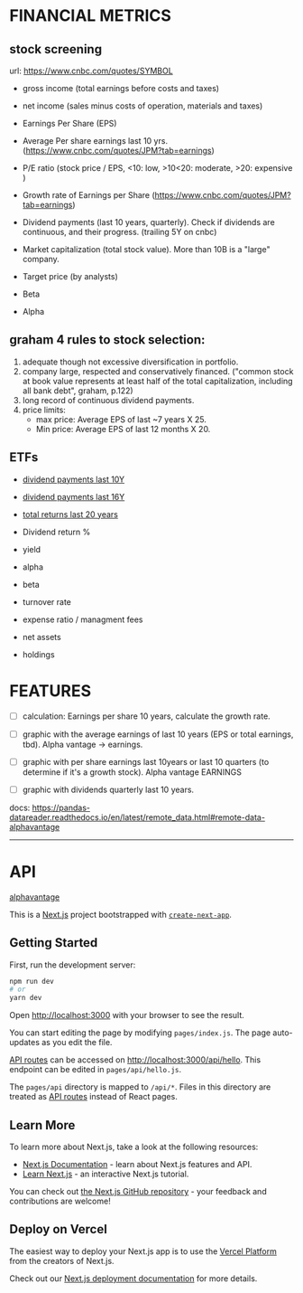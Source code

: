 # FINANCIAL METRICS 

## stock screening

url: https://www.cnbc.com/quotes/SYMBOL

- gross income (total earnings before costs and taxes)
- net income (sales minus costs of operation, materials and taxes)

- Earnings Per Share (EPS)
- Average Per share earnings last 10 yrs. (https://www.cnbc.com/quotes/JPM?tab=earnings)

- P/E ratio (stock price / EPS, <10: low, >10<20: moderate, >20: expensive )

- Growth rate of Earnings per Share (https://www.cnbc.com/quotes/JPM?tab=earnings)

- Dividend payments (last 10 years, quarterly). Check if dividends are continuous, and their progress. (trailing 5Y on cnbc)

- Market capitalization (total stock value). More than 10B is a "large" company. 

- Target price (by analysts)
- Beta
- Alpha

## graham 4 rules to stock selection:
1. adequate though not excessive diversification in portfolio. 
2. company large, respected and conservatively financed. ("common stock at book value represents at least half of the total capitalization, including all bank debt", graham, p.122)
3. long record of continuous dividend payments. 
4. price limits:
    - max price: Average EPS of last ~7 years X 25. 
    - Min price: Average EPS of last 12 months X 20. 


## ETFs

- [dividend payments last 10Y](https://www.barrons.com/market-data/funds/VIG)
- [dividend payments last 16Y](https://finance.yahoo.com/quote/VIG/history?period1=1146528000&period2=1642723200&interval=capitalGain%7Cdiv%7Csplit&filter=div&frequency=1mo&includeAdjustedClose=true)

- [total returns last 20 years](https://finance.yahoo.com/quote/VIG/performance?p=VIG) 

- Dividend return %
- yield
- alpha
- beta
- turnover rate
- expense ratio / managment fees
- net assets
- holdings


# FEATURES
- [ ] calculation: Earnings per share 10 years, calculate the growth rate. 
- [ ] graphic with the average earnings of last 10 years (EPS or total earnings, tbd). Alpha vantage -> earnings. 
- [ ] graphic with per share earnings last 10years or last 10 quarters (to determine if it's a growth stock). Alpha vantage EARNINGS 
- [ ] graphic with dividends quarterly last 10 years.




docs: https://pandas-datareader.readthedocs.io/en/latest/remote_data.html#remote-data-alphavantage



------------------

# API

[alphavantage](https://www.alphavantage.co)


This is a [Next.js](https://nextjs.org/) project bootstrapped with [`create-next-app`](https://github.com/vercel/next.js/tree/canary/packages/create-next-app).

## Getting Started

First, run the development server:

```bash
npm run dev
# or
yarn dev
```

Open [http://localhost:3000](http://localhost:3000) with your browser to see the result.

You can start editing the page by modifying `pages/index.js`. The page auto-updates as you edit the file.

[API routes](https://nextjs.org/docs/api-routes/introduction) can be accessed on [http://localhost:3000/api/hello](http://localhost:3000/api/hello). This endpoint can be edited in `pages/api/hello.js`.

The `pages/api` directory is mapped to `/api/*`. Files in this directory are treated as [API routes](https://nextjs.org/docs/api-routes/introduction) instead of React pages.

## Learn More

To learn more about Next.js, take a look at the following resources:

- [Next.js Documentation](https://nextjs.org/docs) - learn about Next.js features and API.
- [Learn Next.js](https://nextjs.org/learn) - an interactive Next.js tutorial.

You can check out [the Next.js GitHub repository](https://github.com/vercel/next.js/) - your feedback and contributions are welcome!

## Deploy on Vercel

The easiest way to deploy your Next.js app is to use the [Vercel Platform](https://vercel.com/new?utm_medium=default-template&filter=next.js&utm_source=create-next-app&utm_campaign=create-next-app-readme) from the creators of Next.js.

Check out our [Next.js deployment documentation](https://nextjs.org/docs/deployment) for more details.
